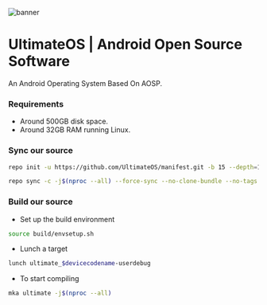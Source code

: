![banner](https://github.com/UltimateOS/.github/raw/main/banner1.jpg)
# UltimateOS | Android Open Source Software
An Android Operating System Based On AOSP.

### Requirements
- Around 500GB disk space.
- Around 32GB RAM running Linux.

### Sync our source ###
```bash
repo init -u https://github.com/UltimateOS/manifest.git -b 15 --depth=1
```
```bash
repo sync -c -j$(nproc --all) --force-sync --no-clone-bundle --no-tags
```

### Build our source ###

- Set up the build environment
```bash
source build/envsetup.sh
```

- Lunch a target
```bash
lunch ultimate_$devicecodename-userdebug
```

- To start compiling
```bash
mka ultimate -j$(nproc --all)
```